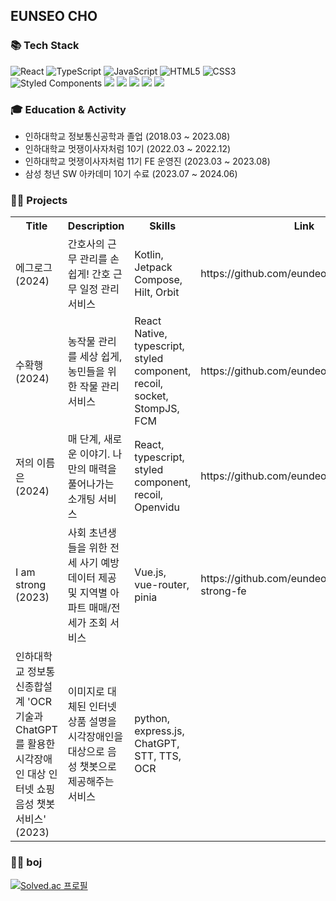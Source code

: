 ## EUNSEO CHO


### 📚 Tech Stack
   
![React](https://img.shields.io/badge/react-%2320232a.svg?style=for-the-badge&logo=react&logoColor=%2361DAFB)
![TypeScript](https://img.shields.io/badge/typescript-%23007ACC.svg?style=for-the-badge&logo=typescript&logoColor=white)
![JavaScript](https://img.shields.io/badge/javascript-%23323330.svg?style=for-the-badge&logo=javascript&logoColor=%23F7DF1E)
![HTML5](https://img.shields.io/badge/html5-%23E34F26.svg?style=for-the-badge&logo=html5&logoColor=white)
![CSS3](https://img.shields.io/badge/CSS3-1572B6.svg?&style=for-the-badge&logo=CSS3&logoColor=white)
![Styled Components](https://img.shields.io/badge/styled--components-DB7093?style=for-the-badge&logo=styled-components&logoColor=white)
<img src="https://img.shields.io/badge/React Native-61DAFB?style=for-the-badge&logo=React&logoColor=black"/>
<img src="https://img.shields.io/badge/recoil-3578E5?style=for-the-badge&logo=Recoil&logoColor=white">
<img src="https://img.shields.io/badge/kotlin-7F52FF.svg?style=for-the-badge&logo=kotlin&logoColor=white">
<img src="https://img.shields.io/badge/android-3DDC84?style=for-the-badge&logo=android&logoColor=white"/>
<img src="https://img.shields.io/badge/Vue.js-4FC08D.svg?style=for-the-badge&logo=Vue&logoColor=white">


### 🎓 Education & Activity   
- 인하대학교 정보통신공학과 졸업 (2018.03 ~ 2023.08)
- 인하대학교 멋쟁이사자처럼 10기 (2022.03 ~ 2022.12)
- 인하대학교 멋쟁이사자처럼 11기 FE 운영진 (2023.03 ~  2023.08)
- 삼성 청년 SW 아카데미 10기 수료 (2023.07 ~ 2024.06)

### 👩‍💻 Projects
<table align="center">
  <tr>
    <th>Title</th>
     <th>Description</th>
    <th>Skills</th>
    <th>Link</th>
  </tr>
  <tr>
    <td>에그로그 (2024)</td>
     <td>간호사의 근무 관리를 손쉽게! 간호 근무 일정 관리 서비스</td>
    <td>Kotlin, Jetpack Compose, Hilt, Orbit</td>
   <td>https://github.com/eundeok9/egg-log</td>
  </tr>
    <tr>
    <td>수확행 (2024)</td>
     <td>농작물 관리를 세상 쉽게, 농민들을 위한 작물 관리 서비스</td>
    <td>React Native, typescript, styled component, recoil, socket, StompJS, FCM</td>
   <td>https://github.com/eundeok9/suhwakhaeng</td>
  </tr>
    <tr>
    <td>저의 이름은 (2024)</td>
     <td>매 단계, 새로운 이야기. 나만의 매력을 풀어나가는 소개팅 서비스</td>
    <td>React, typescript, styled component, recoil, Openvidu</td>
   <td>https://github.com/eundeok9/mynameis</td>
  </tr>
    <tr>
    <td>I am strong (2023)</td>
     <td>사회 초년생들을 위한 전세 사기 예방 데이터 제공 및 지역별 아파트 매매/전세가 조회 서비스</td>
    <td>Vue.js, vue-router, pinia</td>
   <td>https://github.com/eundeok9/i-am-strong-fe</td>
  </tr>
   <tr>
    <td>인하대학교 정보통신종합설계 'OCR 기술과 ChatGPT를 활용한 시각장애인 대상 인터넷 쇼핑 음성 챗봇 서비스' (2023)</td>
     <td>이미지로 대체된 인터넷 상품 설명을 시각장애인을 대상으로 음성 챗봇으로 제공해주는 서비스</td>
    <td>python, express.js, ChatGPT, STT, TTS, OCR</td>
   <td></td>
  </tr>
   
</table>

### 👩‍💻 boj   

[![Solved.ac
프로필](http://mazassumnida.wtf/api/generate_badge?boj=eundeoking99)](https://solved.ac/eundeoking99)

